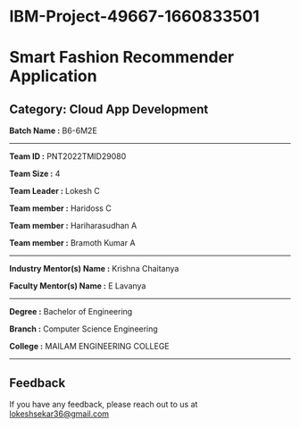 
# IBM-Project-49667-1660833501

# Smart Fashion Recommender Application


## Category: Cloud App Development


**Batch Name :** B6-6M2E

---

**Team ID :** PNT2022TMID29080

**Team Size :** 4

**Team Leader :** Lokesh C

**Team member :** Haridoss C

**Team member :** Hariharasudhan A 

**Team member :** Bramoth Kumar A 

---
**Industry Mentor(s) Name :** Krishna Chaitanya

**Faculty Mentor(s) Name :** E Lavanya

---

**Degree	:**	
Bachelor of Engineering

**Branch	:**	
Computer Science Engineering

**College	:**	
MAILAM ENGINEERING COLLEGE

---
## Feedback

If you have any feedback, please reach out to us at lokeshsekar36@gmail.com 



